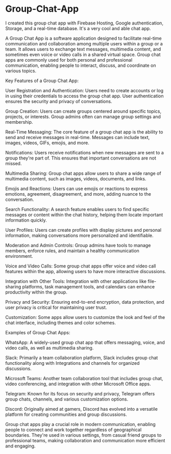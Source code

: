 # Group-Chat-App
I created this group chat app with Firebase Hosting, Google authentication, Storage, and a real-time database.
It's a very cool and able chat app.


A Group Chat App is a software application designed to facilitate real-time communication and collaboration among multiple users within a group or a team. It allows users to exchange text messages, multimedia content, and sometimes even voice or video calls in a shared virtual space. Group chat apps are commonly used for both personal and professional communication, enabling people to interact, discuss, and coordinate on various topics.

Key Features of a Group Chat App:

User Registration and Authentication: Users need to create accounts or log in using their credentials to access the group chat app. User authentication ensures the security and privacy of conversations.

Group Creation: Users can create groups centered around specific topics, projects, or interests. Group admins often can manage group settings and membership.

Real-Time Messaging: The core feature of a group chat app is the ability to send and receive messages in real-time. Messages can include text, images, videos, GIFs, emojis, and more.

Notifications: Users receive notifications when new messages are sent to a group they're part of. This ensures that important conversations are not missed.

Multimedia Sharing: Group chat apps allow users to share a wide range of multimedia content, such as images, videos, documents, and links.

Emojis and Reactions: Users can use emojis or reactions to express emotions, agreement, disagreement, and more, adding nuance to the conversation.

Search Functionality: A search feature enables users to find specific messages or content within the chat history, helping them locate important information quickly.

User Profiles: Users can create profiles with display pictures and personal information, making conversations more personalized and identifiable.

Moderation and Admin Controls: Group admins have tools to manage members, enforce rules, and maintain a healthy communication environment.

Voice and Video Calls: Some group chat apps offer voice and video call features within the app, allowing users to have more interactive discussions.

Integration with Other Tools: Integration with other applications like file-sharing platforms, task management tools, and calendars can enhance productivity within the group.

Privacy and Security: Ensuring end-to-end encryption, data protection, and user privacy is critical for maintaining user trust.

Customization: Some apps allow users to customize the look and feel of the chat interface, including themes and color schemes.

Examples of Group Chat Apps:

WhatsApp: A widely-used group chat app that offers messaging, voice, and video calls, as well as multimedia sharing.

Slack: Primarily a team collaboration platform, Slack includes group chat functionality along with Integrations and channels for organized discussions.

Microsoft Teams: Another team collaboration tool that includes group chat, video conferencing, and integration with other Microsoft Office apps.

Telegram: Known for its focus on security and privacy, Telegram offers group chats, channels, and various customization options.

Discord: Originally aimed at gamers, Discord has evolved into a versatile platform for creating communities and group discussions.

Group chat apps play a crucial role in modern communication, enabling people to connect and work together regardless of geographical boundaries. They're used in various settings, from casual friend groups to professional teams, making collaboration and communication more efficient and engaging.
